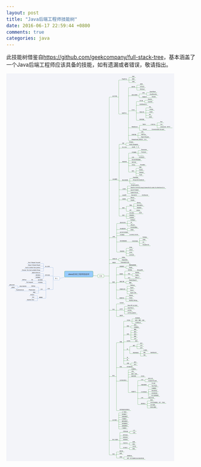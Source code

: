 ```yaml
---
layout: post
title: "Java后端工程师技能树"
date: 2016-06-17 22:59:44 +0800
comments: true
categories: java
---
```


此技能树借鉴自<https://github.com/geekcompany/full-stack-tree>，基本涵盖了一个Java后端工程师应该具备的技能，如有遗漏或者错误，敬请指出。

<!--more-->

[![java-skill-tree](/images/blog_images/java-skill-tree.png)](/images/blog_images/java-skill-tree.png)